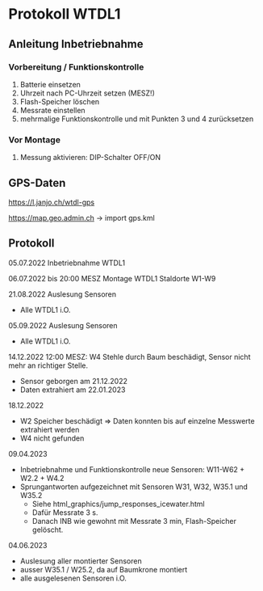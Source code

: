 # Protokoll WTDL1

## Anleitung Inbetriebnahme

### Vorbereitung / Funktionskontrolle
1. Batterie einsetzen
2. Uhrzeit nach PC-Uhrzeit setzen (MESZ!)
3. Flash-Speicher löschen
4. Messrate einstellen
5. mehrmalige Funktionskontrolle und mit Punkten 3 und 4 zurücksetzen

### Vor Montage
1. Messung aktivieren: DIP-Schalter OFF/ON


## GPS-Daten
https://l.janjo.ch/wtdl-gps

https://map.geo.admin.ch
-> import gps.kml


## Protokoll

05.07.2022 Inbetriebnahme WTDL1


06.07.2022 bis 20:00 MESZ Montage WTDL1 Staldorte W1-W9


21.08.2022 Auslesung Sensoren
* Alle WTDL1 i.O.


05.09.2022 Auslesung Sensoren
* Alle WTDL1 i.O.


14.12.2022 12:00 MESZ: W4 Stehle durch Baum beschädigt, Sensor nicht mehr an richtiger Stelle.
* Sensor geborgen am 21.12.2022
* Daten extrahiert am 22.01.2023


18.12.2022
* W2 Speicher beschädigt => Daten konnten bis auf einzelne Messwerte extrahiert werden
* W4 nicht gefunden


09.04.2023
* Inbetriebnahme und Funktionskontrolle neue Sensoren: W11-W62 + W2.2 + W4.2
* Sprungantworten aufgezeichnet mit Sensoren W31, W32, W35.1 und W35.2
	* Siehe html_graphics/jump_responses_icewater.html
	* Dafür Messrate 3 s.
	* Danach INB wie gewohnt mit Messrate 3 min, Flash-Speicher gelöscht.


04.06.2023
* Auslesung aller montierter Sensoren
* ausser W35.1 / W25.2, da auf Baumkrone montiert
* alle ausgelesenen Sensoren i.O.

